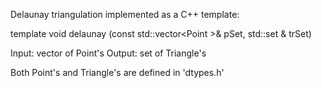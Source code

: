 Delaunay triangulation implemented as a C++ template:

template <typename T>
void delaunay (const std::vector<Point<T> >& pSet, std::set <Triangle>& trSet)

Input:  vector of Point's
Output: set of Triangle's

Both Point's and Triangle's are defined in 'dtypes.h'
